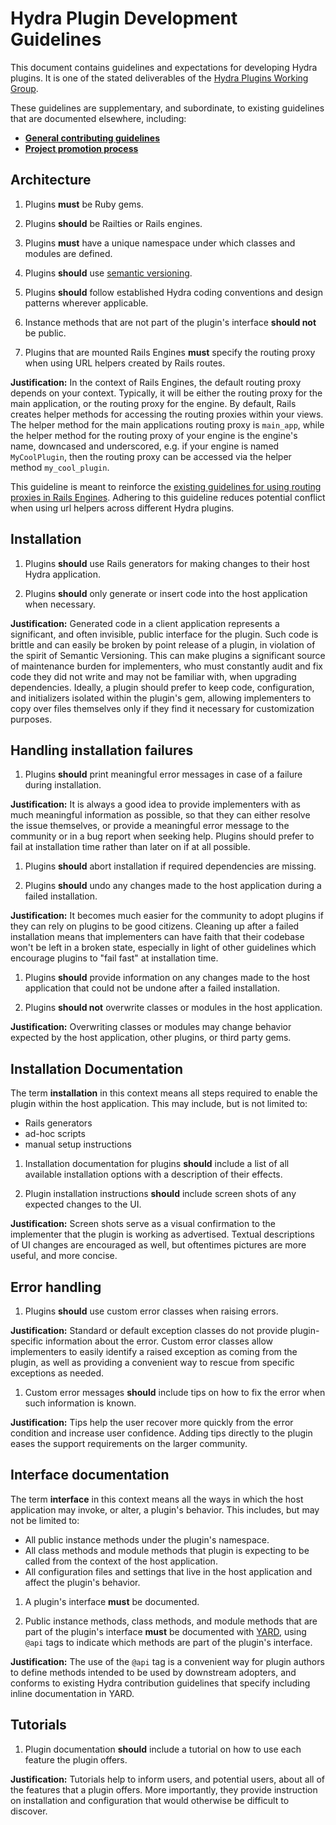 # Hydra Plugin Development Guidelines

This document contains guidelines and expectations for developing Hydra plugins. It is one of the stated deliverables of the [Hydra Plugins Working Group](https://wiki.duraspace.org/display/hydra/Hydra+Plugins+Working+Group).

These guidelines are supplementary, and subordinate, to existing guidelines that are documented elsewhere, including:
  * [**General contributing guidelines**](https://github.com/projecthydra/hydra/blob/master/CONTRIBUTING.md)
  * [**Project promotion process**](http://projecthydra-labs.github.io/promotion.html)


## Architecture

1. Plugins **must** be Ruby gems.

1. Plugins **should** be Railties or Rails engines.

1. Plugins **must** have a unique namespace under which classes and modules are defined.

1. Plugins **should** use [semantic versioning](http://semver.org).

1. Plugins **should** follow established Hydra coding conventions and design patterns wherever applicable.

1. Instance methods that are not part of the plugin's interface **should not** be public.

1. Plugins that are mounted Rails Engines **must** specify the routing proxy when using URL helpers created by Rails routes.

  **Justification:** In the context of Rails Engines, the default routing proxy depends on your context. Typically, it will be either the routing proxy for the main application, or the routing proxy for the engine. By default, Rails creates helper methods for accessing the routing proxies within your views. The helper method for the main applications routing proxy is `main_app`, while the helper method for the routing proxy of your engine is the engine's name, downcased and underscored, e.g. if your engine is named `MyCoolPlugin`, then the routing proxy can be accessed via the helper method `my_cool_plugin`.

  This guideline is meant to reinforce the [existing guidelines for using routing proxies in Rails Engines](http://edgeguides.rubyonrails.org/engines.html#routes). Adhering to this guideline reduces potential conflict when using url helpers across different Hydra plugins.

## Installation

1. Plugins **should** use Rails generators for making changes to their host Hydra application.

1. Plugins **should** only generate or insert code into the host application when necessary.

  **Justification:** Generated code in a client application represents a significant, and often invisible, public interface for the plugin. Such code is brittle and can easily be broken by point release of a plugin, in violation of the spirit of Semantic Versioning. This can make plugins a significant source of maintenance burden for implementers, who must constantly audit and fix code they did not write and may not be familiar with, when upgrading dependencies. Ideally, a plugin should prefer to keep code, configuration, and initializers isolated within the plugin's gem, allowing implementers to copy over files themselves only if they find it necessary for customization purposes.

## Handling installation failures

1. Plugins **should** print meaningful error messages in case of a failure during installation.

  **Justification:** It is always a good idea to provide implementers with as much meaningful information as possible, so that they can either resolve the issue themselves, or provide a meaningful error message to the community or in a bug report when seeking help. Plugins should prefer to fail at installation time rather than later on if at all possible.

1. Plugins **should** abort installation if required dependencies are missing.

1. Plugins **should** undo any changes made to the host application during a failed installation.

  **Justification:** It becomes much easier for the community to adopt plugins if they can rely on plugins to be good citizens. Cleaning up after a failed installation means that implementers can have faith that their codebase won't be left in a broken state, especially in light of other guidelines which encourage plugins to "fail fast" at installation time.

1. Plugins **should** provide information on any changes made to the host application that could not be undone after a failed installation.

1. Plugins **should not** overwrite classes or modules in the host application.

  **Justification:** Overwriting classes or modules may change behavior expected by the host application, other plugins, or third party gems.

## Installation Documentation

The term **installation** in this context means all steps required to enable the plugin within the host application. This may include, but is not limited to:
  * Rails generators
  * ad-hoc scripts
  * manual setup instructions

1. Installation documentation for plugins **should** include a list of all available installation options with a description of their effects.

1. Plugin installation instructions **should** include screen shots of any expected changes to the UI.

  **Justification:** Screen shots serve as a visual confirmation to the implementer that the plugin is working as advertised. Textual descriptions of UI changes are encouraged as well, but oftentimes pictures are more useful, and more concise.

## Error handling

1. Plugins **should** use custom error classes when raising errors.

  **Justification:** Standard or default exception classes do not provide plugin-specific information about the error. Custom error classes allow implementers to easily identify a raised exception as coming from the plugin, as well as providing a convenient way to rescue from specific exceptions as needed.

1. Custom error messages **should** include tips on how to fix the error when such information is known.

  **Justification:** Tips help the user recover more quickly from the error condition and increase user confidence. Adding tips directly to the plugin eases the support requirements on the larger community.

## Interface documentation

The term **interface** in this context means all the ways in which the host application may invoke, or alter, a plugin's behavior. This includes, but may not be limited to:
  * All public instance methods under the plugin's namespace.
  * All class methods and module methods that plugin is expecting to be called from the context of the host application.
  * All configuration files and settings that live in the host application and affect the plugin's behavior.

1. A plugin's interface **must** be documented.

1. Public instance methods, class methods, and module methods that are part of the plugin's interface **must** be documented with [YARD](http://yardoc.org/), using `@api` tags to indicate which methods are part of the plugin's interface.

  **Justification:** The use of the `@api` tag is a convenient way for plugin authors to define methods intended to be used by downstream adopters, and conforms to existing Hydra contribution guidelines that specify including inline documentation in YARD.

## Tutorials

1. Plugin documentation **should** include a tutorial on how to use each feature the plugin offers.

  **Justification:** Tutorials help to inform users, and potential users, about all of the features that a plugin offers. More importantly, they provide instruction on installation and configuration that would otherwise be difficult to discover.
